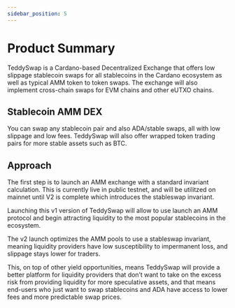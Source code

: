 ```yaml
---
sidebar_position: 5
---
```

# Product Summary

TeddySwap is a Cardano-based Decentralized Exchange that offers low slippage stablecoin swaps for all stablecoins in the Cardano ecosystem as well as typical AMM token to token swaps. The exchange will also implement cross-chain swaps for EVM chains and other eUTXO chains. 

## Stablecoin AMM DEX

You can swap any stablecoin pair and also ADA/stable swaps, all with low slippage and low fees. TeddySwap will also offer wrapped token trading pairs for more stable assets such as BTC.

## Approach

The first step is to launch an AMM exchange with a standard invariant calculation. This is currently live in public testnet, and will be utilitzed on mainnet until V2 is complete which introduces the stableswap invariant. 

Launching this v1 version of TeddySwap will allow to use launch an AMM protocol and begin attracting liquidity to the most popular stablecoins in the ecosystem.

The v2 launch optimizes the AMM pools to use a stableswap invariant, meaning liquidity providers have low susceptibility to impermanent loss, and slippage stays lower for traders.

This, on top of other yield opportunities, means TeddySwap will provide a better platform for liquidity providers that don’t want to take on the excess risk from providing liquidity for more speculative assets, and that means end-users who just want to swap stablecoins and ADA have access to lower fees and more predictable swap prices.
